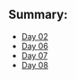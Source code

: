 ## Summary:
- [Day 02](day-03-02-2017.md)
- [Day 06](day-03-06-2017.md)
- [Day 07](day-03-07-2017.md)
- [Day 08](day-03-08-2017.md)
